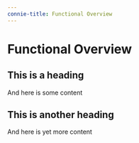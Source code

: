 ```yaml
---
connie-title: Functional Overview
---
```


# Functional Overview


## This is a heading

And here is some content

## This is another heading

And here is yet more content
